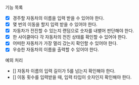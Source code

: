 기능 목록

- [x] 경주할 자동차의 이름을 입력 받을 수 있어야 한다.
- [x] 몇 번의 이동을 할지 입력 받을 수 있어야 한다.
- [x] 자동차가 전진할 수 있는지 랜덤으로 숫자를 내뱉어 판단해야 한다.
- [x] 한 사이클마다 각 자동차의 전진 상태를 확인할 수 있어야 한다.
- [x] 어떠한 자동차가 가장 멀리 갔는지 확인할 수 있어야 한다.
- [x] 우승한 자동차의 이름을 출력할 수 있어야 한다.

예외 처리

- [] 자동차 이름의 입력 길이가 5를 넘는지 확인해야 한다.
- [] 이동 횟수를 입력받을 때, 입력 타입이 숫자인지 확인해야 한다.
